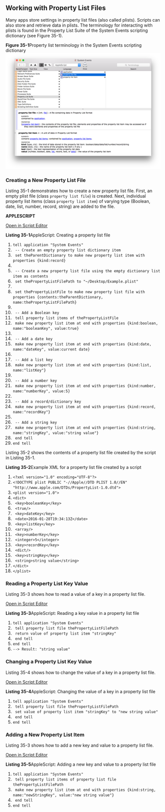 ## Working with Property List Files

Many apps store settings in property list files (also called plists). Scripts can also store and retrieve data in plists. The terminology for interacting with plists is found in the Property List Suite of the System Events scripting dictionary (see Figure 35-1).

**Figure 35-1**Property list terminology in the System Events scripting dictionary
![image: ../Art/systemevents_dictionary_propertylistsuite_2x.png](Art/systemevents_dictionary_propertylistsuite_2x.png)

### Creating a New Property List File

Listing 35-1 demonstrates how to create a new property list file. First, an empty plist file (class `property list file`) is created. Next, individual property list items (class `property list item`) of varying type (Boolean, date, list, number, record, string) are added to the file.

**APPLESCRIPT**

[Open in Script Editor](applescript://com.apple.scripteditor?action=new&script=tell%20application%20%22System%20Events%22%0A%20%20%20%20--%20Create%20an%20empty%20property%20list%20dictionary%20item%0A%20%20%20%20set%20theParentDictionary%20to%20make%20new%20property%20list%20item%20with%20properties%20%7Bkind%3Arecord%7D%0A%0A%20%20%20%20--%20Create%20a%20new%20property%20list%20file%20using%20the%20empty%20dictionary%20list%20item%20as%20contents%0A%20%20%20%20set%20thePropertyListFilePath%20to%20%22~%2FDesktop%2FExample.plist%22%0A%0A%20%20%20%20set%20thePropertyListFile%20to%20make%20new%20property%20list%20file%20with%20properties%20%7Bcontents%3AtheParentDictionary%2C%20name%3AthePropertyListFilePath%7D%0A%0A%20%20%20%20--%20Add%20a%20Boolean%20key%0A%20%20%20%20tell%20property%20list%20items%20of%20thePropertyListFile%0A%20%20%20%20%20%20%20%20make%20new%20property%20list%20item%20at%20end%20with%20properties%20%7Bkind%3Aboolean%2C%20name%3A%22booleanKey%22%2C%20value%3Atrue%7D%0A%0A%20%20%20%20%20%20%20%20--%20Add%20a%20date%20key%0A%20%20%20%20%20%20%20%20make%20new%20property%20list%20item%20at%20end%20with%20properties%20%7Bkind%3Adate%2C%20name%3A%22dateKey%22%2C%20value%3Acurrent%20date%7D%0A%0A%20%20%20%20%20%20%20%20--%20Add%20a%20list%20key%0A%20%20%20%20%20%20%20%20make%20new%20property%20list%20item%20at%20end%20with%20properties%20%7Bkind%3Alist%2C%20name%3A%22listKey%22%7D%0A%0A%20%20%20%20%20%20%20%20--%20Add%20a%20number%20key%0A%20%20%20%20%20%20%20%20make%20new%20property%20list%20item%20at%20end%20with%20properties%20%7Bkind%3Anumber%2C%20name%3A%22numberKey%22%2C%20value%3A5%7D%0A%0A%20%20%20%20%20%20%20%20--%20Add%20a%20record%2Fdictionary%20key%0A%20%20%20%20%20%20%20%20make%20new%20property%20list%20item%20at%20end%20with%20properties%20%7Bkind%3Arecord%2C%20name%3A%22recordKey%22%7D%0A%0A%20%20%20%20%20%20%20%20--%20Add%20a%20string%20key%0A%20%20%20%20%20%20%20%20make%20new%20property%20list%20item%20at%20end%20with%20properties%20%7Bkind%3Astring%2C%20name%3A%22stringKey%22%2C%20value%3A%22string%20value%22%7D%0A%20%20%20%20end%20tell%0Aend%20tell)

**Listing 35-1**AppleScript: Creating a property list file

1. `tell application "System Events"`
2. ` -- Create an empty property list dictionary item`
3. ` set theParentDictionary to make new property list item with properties {kind:record}`
4. ` `
5. ` -- Create a new property list file using the empty dictionary list item as contents`
6. ` set thePropertyListFilePath to "~/Desktop/Example.plist"`
7. ` `
8. ` set thePropertyListFile to make new property list file with properties {contents:theParentDictionary, name:thePropertyListFilePath}`
9. ` `
10. ` -- Add a Boolean key`
11. ` tell property list items of thePropertyListFile`
12. ` make new property list item at end with properties {kind:boolean, name:"booleanKey", value:true}`
13. ` `
14. ` -- Add a date key`
15. ` make new property list item at end with properties {kind:date, name:"dateKey", value:current date}`
16. ` `
17. ` -- Add a list key`
18. ` make new property list item at end with properties {kind:list, name:"listKey"}`
19. ` `
20. ` -- Add a number key`
21. ` make new property list item at end with properties {kind:number, name:"numberKey", value:5}`
22. ` `
23. ` -- Add a record/dictionary key`
24. ` make new property list item at end with properties {kind:record, name:"recordKey"}`
25. ` `
26. ` -- Add a string key`
27. ` make new property list item at end with properties {kind:string, name:"stringKey", value:"string value"}`
28. ` end tell`
29. `end tell`

Listing 35-2 shows the contents of a property list file created by the script in Listing 35-1.

**Listing 35-2**Example XML for a property list file created by a script

1. `<?xml version="1.0" encoding="UTF-8"?>`
2. `<!DOCTYPE plist PUBLIC "-//Apple//DTD PLIST 1.0//EN" "http://www.apple.com/DTDs/PropertyList-1.0.dtd">`
3. `<plist version="1.0">`
4. `<dict>`
5. ` <key>booleanKey</key>`
6. ` <true/>`
7. ` <key>dateKey</key>`
8. ` <date>2016-01-28T19:34:13Z</date>`
9. ` <key>listKey</key>`
10. ` <array/>`
11. ` <key>numberKey</key>`
12. ` <integer>5</integer>`
13. ` <key>recordKey</key>`
14. ` <dict/>`
15. ` <key>stringKey</key>`
16. ` <string>string value</string>`
17. `</dict>`
18. `</plist>`

### Reading a Property List Key Value

Listing 35-3 shows how to read a value of a key in a property list file.

[Open in Script Editor](applescript://com.apple.scripteditor?action=new&script=tell%20application%20%22System%20Events%22%0A%20%20%20%20tell%20property%20list%20file%20thePropertyListFilePath%0A%20%20%20%20%20%20%20%20return%20value%20of%20property%20list%20item%20%22stringKey%22%0A%20%20%20%20end%20tell%0Aend%20tell%0A--%3E%20Result%3A%20%22string%20value%22)

**Listing 35-3**AppleScript: Reading a key value in a property list file

1. `tell application "System Events"`
2. ` tell property list file thePropertyListFilePath`
3. ` return value of property list item "stringKey"`
4. ` end tell`
5. `end tell`
6. `--> Result: "string value"`

### Changing a Property List Key Value

Listing 35-4 shows how to change the value of a key in a property list file.

[Open in Script Editor](applescript://com.apple.scripteditor?action=new&script=tell%20application%20%22System%20Events%22%0A%20%20%20%20tell%20property%20list%20file%20thePropertyListFilePath%0A%20%20%20%20%20%20%20%20set%20value%20of%20property%20list%20item%20%22stringKey%22%20to%20%22new%20string%20value%22%0A%20%20%20%20end%20tell%0Aend%20tell)

**Listing 35-4**AppleScript: Changing the value of a key in a property list file

1. `tell application "System Events"`
2. ` tell property list file thePropertyListFilePath`
3. ` set value of property list item "stringKey" to "new string value"`
4. ` end tell`
5. `end tell`

### Adding a New Property List Item

Listing 35-3 shows how to add a new key and value to a property list file.

[Open in Script Editor](applescript://com.apple.scripteditor?action=new&script=tell%20application%20%22System%20Events%22%0A%20%20%20%20tell%20property%20list%20items%20of%20property%20list%20file%20thePropertyListFilePath%0A%20%20%20%20%20%20%20%20make%20new%20property%20list%20item%20at%20end%20with%20properties%20%7Bkind%3Astring%2C%20name%3A%22newStringKey%22%2C%20value%3A%22new%20string%20value%22%7D%0A%20%20%20%20end%20tell%0Aend%20tell)

**Listing 35-5**AppleScript: Adding a new key and value to a property list file

1. `tell application "System Events"`
2. ` tell property list items of property list file thePropertyListFilePath`
3. ` make new property list item at end with properties {kind:string, name:"newStringKey", value:"new string value"}`
4. ` end tell`
5. `end tell`
